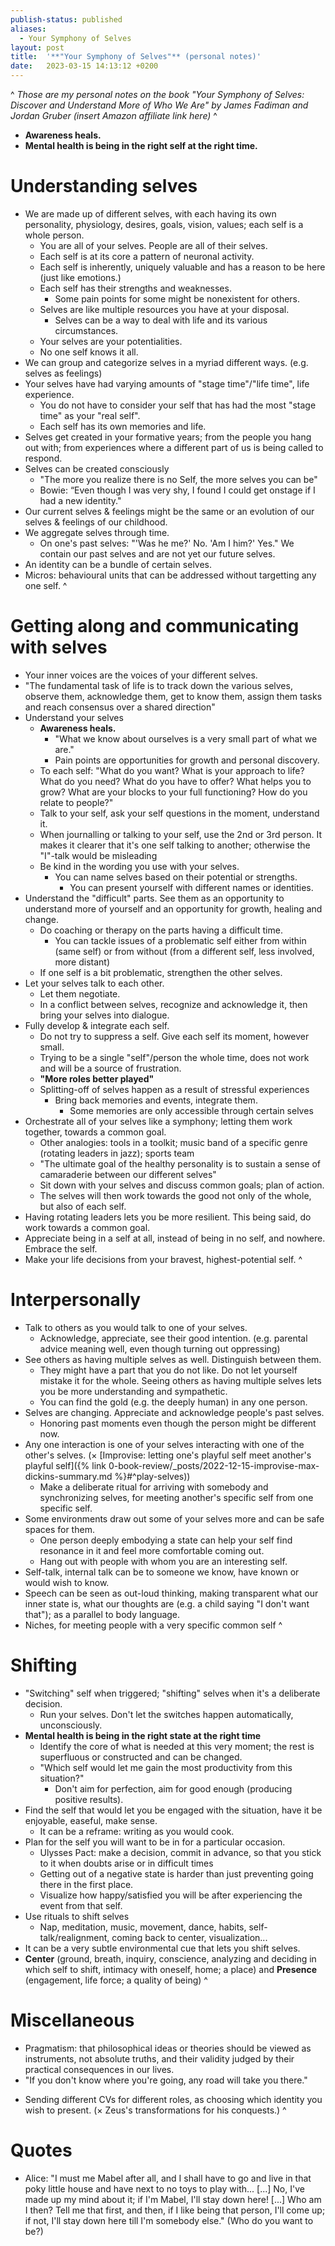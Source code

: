 ```yaml
---
publish-status: published
aliases:
  - Your Symphony of Selves
layout: post
title:  '**"Your Symphony of Selves"** (personal notes)'
date:   2023-03-15 14:13:12 +0200
---
```

^
_Those are my personal notes on the book "Your Symphony of Selves: Discover and Understand More of Who We Are" by James Fadiman and Jordan Gruber  (insert Amazon affiliate link here)_
^
* **Awareness heals.**
* **Mental health is being in the right self at the right time.**
# Understanding selves
* We are made up of different selves, with each having its own personality, physiology, desires, goals, vision, values; each self is a whole person.
	* You are all of your selves. People are all of their selves.
	* Each self is at its core a pattern of neuronal activity.
	* Each self is inherently, uniquely valuable and has a reason to be here (just like emotions.)
	* Each self has their strengths and weaknesses.
		* Some pain points for some might be nonexistent for others.
	* Selves are like multiple resources you have at your disposal.
		* Selves can be a way to deal with life and its various circumstances.
	* Your selves are your potentialities.
	* No one self knows it all.
* We can group and categorize selves in a myriad different ways. (e.g. selves as feelings)
* Your selves have had varying amounts of "stage time"/"life time", life experience.
	* You do not have to consider your self that has had the most "stage time" as your "real self".
	* Each self has its own memories and life.
* Selves get created in your formative years; from the people you hang out with; from experiences where a different part of us is being called to respond.
* Selves can be created consciously
	* "The more you realize there is no Self, the more selves you can be"
	* Bowie: “Even though I was very shy, I found I could get onstage if I had a new identity."
* Our current selves & feelings might be the same or an evolution of our selves & feelings of our childhood.
* We aggregate selves through time.
	* On one's past selves: "'Was he me?' No. 'Am I him?' Yes." We contain our past selves and are not yet our future selves.
* An identity can be a bundle of certain selves.
* Micros: behavioural units that can be addressed without targetting any one self.
^
# Getting along and communicating with selves
* Your inner voices are the voices of your different selves.
* "The fundamental task of life is to track down the various selves, observe them, acknowledge them, get to know them, assign them tasks and reach consensus over a shared direction"
* Understand your selves
	* **Awareness heals.**
		* "What we know about ourselves is a very small part of what we are."
		* Pain points are opportunities for growth and personal discovery.
	* To each self: "What do you want? What is your approach to life? What do you need? What do you have to offer? What helps you to grow? What are your blocks to your full functioning? How do you relate to people?"
	* Talk to your self, ask your self questions in the moment, understand it.
	* When journalling or talking to your self, use the 2nd or 3rd person. It makes it clearer that it's one self talking to another; otherwise the "I"-talk would be misleading
	* Be kind in the wording you use with your selves.
		 * You can name selves based on their potential or strengths.
			* You can present yourself with different names or identities.
* Understand the "difficult" parts. See them as an opportunity to understand more of yourself and an opportunity for growth, healing and change.
	* Do coaching or therapy on the parts having a difficult time.
		* You can tackle issues of a problematic self either from within (same self) or from without (from a different self, less involved, more distant)
	* If one self is a bit problematic, strengthen the other selves.
* Let your selves talk to each other.
	* Let them negotiate.
	* In a conflict between selves, recognize and acknowledge it, then bring your selves into dialogue.
* Fully develop & integrate each self.
	* Do not try to suppress a self. Give each self its moment, however small.
	* Trying to be a single "self"/person the whole time, does not work and will be a source of frustration.
	* <a name="^more-roles-better-played"></a>**"More roles better played"**
	* Splitting-off of selves happen as a result of stressful experiences
		 * Bring back memories and events, integrate them.
			* Some memories are only accessible through certain selves
* Orchestrate all of your selves like a symphony; letting them work together, towards a common goal.
	* Other analogies: tools in a toolkit; music band of a specific genre (rotating leaders in jazz); sports team
	* "The ultimate goal of the healthy personality is to sustain a sense of camaraderie between our different selves"
	* Sit down with your selves and discuss common goals; plan of action.
	* The selves will then work towards the good not only of the whole, but also of each self.
* Having rotating leaders lets you be more resilient. This being said, do work towards a common goal.
* Appreciate being in a self at all, instead of being in no self, and nowhere. Embrace the self.
* Make your life decisions from your bravest, highest-potential self.
^
# Interpersonally
* Talk to others as you would talk to one of your selves.
	* Acknowledge, appreciate, see their good intention. (e.g. parental advice meaning well, even though turning out oppressing)
* See others as having multiple selves as well. Distinguish between them.
	* They might have a part that you do not like. Do not let yourself mistake it for the whole. Seeing others as having multiple selves lets you be more understanding and sympathetic.
	* You can find the gold (e.g. the deeply human) in any one person.
* Selves are changing. Appreciate and acknowledge people's past selves.
	* Honoring past moments even though the person might be different now.
* <a name="^self-to-self"></a>Any one interaction is one of your selves interacting with one of the other's selves. (× [Improvise: letting one's playful self meet another's playful self]({% link 0-book-review/_posts/2022-12-15-improvise-max-dickins-summary.md %}#^play-selves))
	* Make a deliberate ritual for arriving with somebody and synchronizing selves, for meeting another's specific self from one specific self.
* Some environments draw out some of your selves more and can be safe spaces for them.
	* One person deeply embodying a state can help your self find resonance in it and feel more comfortable coming out.
	* Hang out with people with whom you are an interesting self.
* Self-talk, internal talk can be to someone we know, have known or would wish to know.
* Speech can be seen as out-loud thinking, making transparent what our inner state is, what our thoughts are (e.g. a child saying "I don't want that"); as a parallel to body language.
* Niches, for meeting people with a very specific common self
^
# Shifting
* "Switching" self when triggered; "shifting" selves when it's a deliberate decision.
	* Run your selves. Don't let the switches happen automatically, unconsciously.
* **Mental health is being in the right state at the right time**
	* Identify the core of what is needed at this very moment; the rest is superfluous or constructed and can be changed.
	* "Which self would let me gain the most productivity from this situation?"
		* Don't aim for perfection, aim for good enough (producing positive results).
* Find the self that would let you be engaged with the situation, have it be enjoyable, easeful, make sense.
	* It can be a reframe: writing as you would cook.
* Plan for the self you will want to be in for a particular occasion.
	* <a name="^ulysses"></a>Ulysses Pact: make a decision, commit in advance, so that you stick to it when doubts arise or in difficult times
	* Getting out of a negative state is harder than just preventing going there in the first place.
	* Visualize how happy/satisfied you will be after experiencing the event from that self.
* Use rituals to shift selves
	* Nap, meditation, music, movement, dance, habits, self-talk/realignment, coming back to center, visualization...
* It can be a very subtle environmental cue that lets you shift selves.
* **Center** (ground, breath, inquiry, conscience, analyzing and deciding in which self to shift, intimacy with oneself, home; a place) and **Presence** (engagement, life force; a quality of being)
^
# Miscellaneous
* Pragmatism: that philosophical ideas or theories should be viewed as instruments, not absolute truths, and their validity judged by their practical consequences in our lives.
* "If you don't know where you're going, any road will take you there."
- Sending different CVs for different roles, as choosing which identity you wish to present. (× Zeus's transformations for his conquests.)
^
# Quotes
* Alice: "I must me Mabel after all, and I shall have to go and live in that poky little house and have next to no toys to play with... [...] No, I've made up my mind about it; if I'm Mabel, I'll stay down here! [...] Who am I then? Tell me that first, and then, if I like being that person, I'll come up; if not, I'll stay down here till I'm somebody else." (Who do you want to be?)